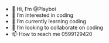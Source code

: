 - 👋 Hi, I’m @Playboi
- 👀 I’m interested in coding
- 🌱 I’m currently learning coding
- 💞️ I’m looking to collaborate on coding
- 📫 How to reach me 0599129420

<!---
Playbpi/Playbpi is a ✨ special ✨ repository because its `README.md` (this file) appears on your GitHub profile.
You can click the Preview link to take a look at your changes.
--->
